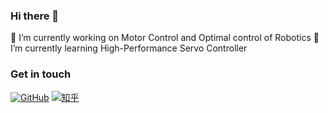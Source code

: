 ### Hi there 👋

 🔭 I’m currently working on Motor Control and Optimal control of Robotics
 🌱 I’m currently learning High-Performance Servo Controller  

### Get in touch

[![GitHub](https://img.shields.io/badge/GitHub-grey?logo=github)](https://github.com/Xinyu-Ji)
[![知乎](https://img.shields.io/badge/知乎-white?logo=zhihu)](https://www.zhihu.com/people/jxy-68-68)

